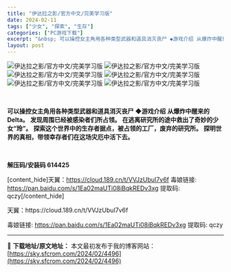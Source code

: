 ```yaml
---
title: "伊达拉之影/官方中文/完美学习版"
date: 2024-02-11
tags: ["少女", "探索", "生存"]
categories: ["PC游戏下载"]
excerpt: "&nbsp; 可以操控女主角用各种类型武器和道具消灭丧尸 ◆游戏介绍 从爆炸中醒来的Delta。 发现周围已经被感染者们所占领。 在逃离研究所的途中救出了奇妙的少女“玲”。 探索这个世界中的生存者据点，被占领的工厂，废弃的研究所。 探明世界的真相，带领幸存者们在这场灾厄中活下去。 &nbsp; 解压&hellip;"
layout: post
---
```


<img src="https://img.piclabo.xyz/upload/art_editor/20210418-1/0b75c8fd6ccc8b2d9f5f560251c50deb.jpg" alt="伊达拉之影/官方中文/完美学习版" />

<img src="https://img.piclabo.xyz/upload/art_editor/20210418-1/9530d9be13f5357da3d17e624aec02fe.jpg" alt="伊达拉之影/官方中文/完美学习版" />

<img src="https://img.piclabo.xyz/upload/art_editor/20210418-1/55f1c734240d792e61b28a811b250ea7.jpg" alt="伊达拉之影/官方中文/完美学习版" />

<img src="https://img.piclabo.xyz/upload/art_editor/20210418-1/9af23d1cd8268b3199910591d0cc40f4.jpg" alt="伊达拉之影/官方中文/完美学习版" />

<img src="https://img.piclabo.xyz/upload/art_editor/20210418-1/ec8a8e9ed463348e0fdbbaa73ed7b81c.jpg" alt="伊达拉之影/官方中文/完美学习版" />

<img src="https://img.piclabo.xyz/upload/art_editor/20210418-1/5bbc6a1cb92ea7cfd8abe6f1164585af.jpg" alt="伊达拉之影/官方中文/完美学习版" />

&nbsp;

<strong>可以操控女主角用各种类型武器和道具消灭丧尸</strong>
<strong>◆游戏介绍</strong>
<strong>从爆炸中醒来的Delta。</strong>
<strong>发现周围已经被感染者们所占领。</strong>
<strong>在逃离研究所的途中救出了奇妙的少女“玲”。</strong>
<strong>探索这个世界中的生存者据点，被占领的工厂，废弃的研究所。</strong>
<strong>探明世界的真相，带领幸存者们在这场灾厄中活下去。</strong>

&nbsp;

<strong>解压码/安装码 614425</strong>

[content_hide]天翼：https://cloud.189.cn/t/VVJzUbuI7v6f
毒娘链接: https://pan.baidu.com/s/1Ea02maUTi08iBqkREDv3xg
提取码: qczy[/content_hide]

<!--wechatfans start-->天翼：https://cloud.189.cn/t/VVJzUbuI7v6f
毒娘链接: https://pan.baidu.com/s/1Ea02maUTi08iBqkREDv3xg
提取码: qczy <!--wechatfans end-->

---
📖 **下载地址/原文地址：** 本文最初发布于我的博客网站：[https://sky.sfcrom.com/2024/02/4496](https://sky.sfcrom.com/2024/02/4496)
